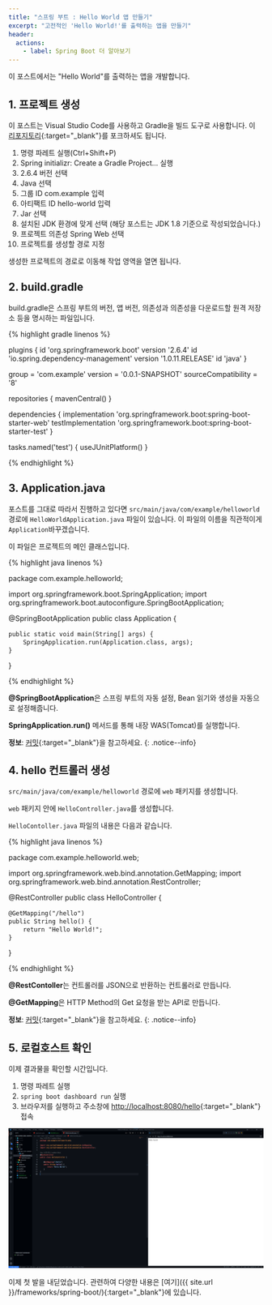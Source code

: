 ```yaml
---
title: "스프링 부트 : Hello World 앱 만들기"
excerpt: "고전적인 'Hello World!'를 출력하는 앱을 만들기"
header:
  actions:
    - label: Spring Boot 더 알아보기
---
```


이 포스트에서는 "Hello World"를 출력하는 앱을 개발합니다.

## 1. 프로젝트 생성

이 포스트는 Visual Studio Code를 사용하고 Gradle을 빌드 도구로 사용합니다. 이 [리포지토리](https://github.com/HarryJhin/hello-world){:target="_blank"}를 포크하셔도 됩니다.

1. 명령 파레트 실행(Ctrl+Shift+P)
2. Spring initializr: Create a Gradle Project... 실행
3. 2.6.4 버전 선택
4. Java 선택
5. 그룹 ID com.example 입력
6. 아티팩트 ID hello-world 입력
7. Jar 선택
8. 설치된 JDK 환경에 맞게 선택 (해당 포스트는 JDK 1.8 기준으로 작성되었습니다.)
9. 프로젝트 의존성 Spring Web 선택
10. 프로젝트를 생성할 경로 지정

생성한 프로젝트의 경로로 이동해 작업 영역을 열면 됩니다.

## 2. build.gradle

build.gradle은 스프링 부트의 버전, 앱 버전, 의존성과 의존성을 다운로드할 원격 저장소 등을 명시하는 파일입니다.

{% highlight gradle linenos %}

plugins {
    id 'org.springframework.boot' version '2.6.4'
    id 'io.spring.dependency-management' version '1.0.11.RELEASE'
    id 'java'
}

group = 'com.example'
version = '0.0.1-SNAPSHOT'
sourceCompatibility = '8'

repositories {
    mavenCentral()
}

dependencies {
    implementation 'org.springframework.boot:spring-boot-starter-web'
    testImplementation 'org.springframework.boot:spring-boot-starter-test'
}

tasks.named('test') {
    useJUnitPlatform()
}

{% endhighlight %}

## 3. Application.java

포스트를 그대로 따라서 진행하고 있다면 `src/main/java/com/example/helloworld` 경로에 `HelloWorldApplication.java` 파일이 있습니다. 이 파일의 이름을 직관적이게 `Application`바꾸겠습니다.

이 파일은 프로젝트의 메인 클래스입니다.

{% highlight java linenos %}

package com.example.helloworld;

import org.springframework.boot.SpringApplication;
import org.springframework.boot.autoconfigure.SpringBootApplication;

@SpringBootApplication
public class Application {

    public static void main(String[] args) {
        SpringApplication.run(Application.class, args);
    }

}

{% endhighlight %}

**@SpringBootApplication**은 스프링 부트의 자동 설정, Bean 읽기와 생성을 자동으로 설정해줍니다.

**SpringApplication.run()** 메서드를 통해 내장 WAS(Tomcat)를 실행합니다.

**정보**: [커밋](https://github.com/HarryJhin/hello-world/commit/e9bbf90ecbfe79dcbfd69435c79f7785499601e7){:target="_blank"}을 참고하세요.
{: .notice--info}

## 4. hello 컨트롤러 생성

`src/main/java/com/example/helloworld` 경로에 `web` 패키지를 생성합니다.

`web` 패키지 안에 `HelloController.java`를 생성합니다.

`HelloContoller.java` 파일의 내용은 다음과 같습니다.

{% highlight java linenos %}

package com.example.helloworld.web;

import org.springframework.web.bind.annotation.GetMapping;
import org.springframework.web.bind.annotation.RestController;

@RestController
public class HelloController {

    @GetMapping("/hello")
    public String hello() {
        return "Hello World!";
    }
}

{% endhighlight %}

**@RestContoller**는 컨트롤러를 JSON으로 반환하는 컨트롤러로 만듭니다.

**@GetMapping**은 HTTP Method의 Get 요청을 받는 API로 만듭니다.

**정보**: [커밋](https://github.com/HarryJhin/hello-world/commit/51873ef11892bc2ea0a0d9ebbd0f892d806f6409){:target="_blank"}을 참고하세요.
{: .notice--info}

## 5. 로컬호스트 확인

이제 결과물을 확인할 시간입니다.

1. 명령 파레트 실행
2. `spring boot dashboard run` 실행
3. 브라우저를 실행하고 주소창에 <http://localhost:8080/hello>{:target="_blank"} 접속

![hello world](../../../assets/images/spring-boot-hello-world.png)

이제 첫 발을 내딛었습니다. 관련하여 다양한 내용은 [여기]({{ site.url }}/frameworks/spring-boot/){:target="_blank"}에 있습니다.
